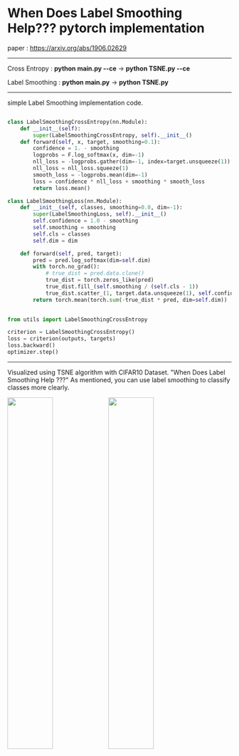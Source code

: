 # When Does Label Smoothing Help??? pytorch implementation

paper : https://arxiv.org/abs/1906.02629

<hr>

Cross Entropy   : **python main.py --ce** -> **python TSNE.py --ce**

Label Smoothing : **python main.py** -> **python TSNE.py**

<hr>

simple Label Smoothing implementation code. 

```python

class LabelSmoothingCrossEntropy(nn.Module):
    def __init__(self):
        super(LabelSmoothingCrossEntropy, self).__init__()
    def forward(self, x, target, smoothing=0.1):
        confidence = 1. - smoothing
        logprobs = F.log_softmax(x, dim=-1)
        nll_loss = -logprobs.gather(dim=-1, index=target.unsqueeze(1))
        nll_loss = nll_loss.squeeze(1)
        smooth_loss = -logprobs.mean(dim=-1)
        loss = confidence * nll_loss + smoothing * smooth_loss
        return loss.mean()

class LabelSmoothingLoss(nn.Module):
    def __init__(self, classes, smoothing=0.0, dim=-1):
        super(LabelSmoothingLoss, self).__init__()
        self.confidence = 1.0 - smoothing
        self.smoothing = smoothing
        self.cls = classes
        self.dim = dim

    def forward(self, pred, target):
        pred = pred.log_softmax(dim=self.dim)
        with torch.no_grad():
            # true_dist = pred.data.clone()
            true_dist = torch.zeros_like(pred)
            true_dist.fill_(self.smoothing / (self.cls - 1))
            true_dist.scatter_(1, target.data.unsqueeze(1), self.confidence)
        return torch.mean(torch.sum(-true_dist * pred, dim=self.dim))
        
```
```python
from utils import LabelSmoothingCrossEntropy

criterion = LabelSmoothingCrossEntropy()
loss = criterion(outputs, targets)
loss.backward()
optimizer.step()
```
<hr>


Visualized using TSNE algorithm with CIFAR10 Dataset.  "When Does Label Smoothing Help ???" As mentioned, you can use label smoothing to classify classes more clearly.

<div>
<img src='./assets/TSNE_CrossEntropy.png' width="45%" style="float:left" />
<img src='./assets/TSNE_LabelSmoothing.png' width="45%" />
</div>

